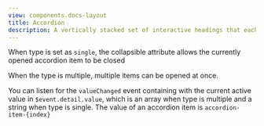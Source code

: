```yaml
---
view: components.docs-layout
title: Accordion
description: A vertically stacked set of interactive headings that each reveal a section of content.
---
```

<x-component-preview component="previews.accordion-demo"></x-component-preview>

When type is set as `single`, the collapsible attribute allows the currently opened accordion item to be closed

When the type is multiple, multiple items can be opened at once. 

<x-component-preview component="previews.accordion-multiple-demo"></x-component-preview>

You can listen for the `valueChanged` event containing with the current active value in `$event.detail.value`, which is an array when type is multiple and a string when type is single. The value of an accordion item is `accordion-item-{index}`

